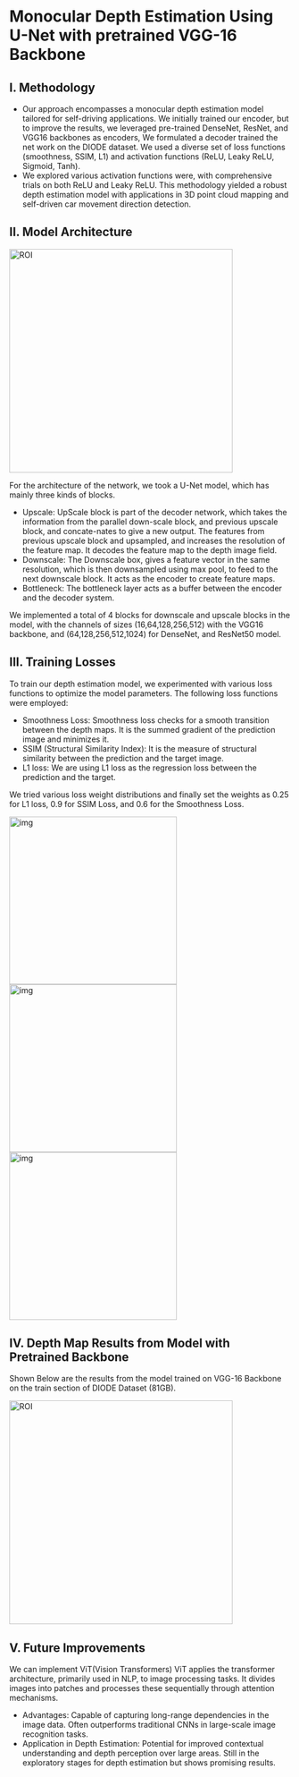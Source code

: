 # Monocular Depth Estimation Using U-Net with pretrained VGG-16 Backbone

## I. Methodology
- Our approach encompasses a monocular depth estimation model tailored for self-driving applications. We initially trained our encoder, but to improve the results, we leveraged pre-trained DenseNet, ResNet, and VGG16 backbones as encoders, We formulated a decoder trained the net work on the DIODE dataset. We used a diverse set of loss functions (smoothness, SSIM, L1) and activation functions (ReLU, Leaky ReLU, Sigmoid, Tanh).
- We explored various activation functions were, with comprehensive trials on both ReLU and Leaky ReLU. This methodology yielded a robust depth estimation model with applications in 3D point cloud mapping and self-driven car movement direction detection.

## II. Model Architecture

 <p float="left">
<img src= "https://github.com/raj-anadkat/UNet-Monocular-Depth-Estimation/assets/109377585/8f4f4e8b-dadb-4c32-8cc9-a605fc3d6c5f"alt="ROI" width="400"/>
 </p>
 
For the architecture of the network, we took a U-Net model, which has mainly three kinds of blocks.

- Upscale: UpScale block is part of the decoder network, which takes the information from the parallel down-scale block, and previous upscale block, and concate-nates to give a new output. The features from previous upscale block and upsampled, and increases the resolution of the feature map. It decodes the feature map to the depth image field.
- Downscale: The Downscale box, gives a feature vector in the same resolution, which is then downsampled using max pool, to feed to the next downscale block. It acts as the encoder to create feature maps.
- Bottleneck: The bottleneck layer acts as a buffer between the encoder and the decoder system.
  
We implemented a total of 4 blocks for downscale and upscale blocks in the model, with the channels of sizes (16,64,128,256,512) with the VGG16 backbone, and (64,128,256,512,1024) for DenseNet, and ResNet50 model.


## III. Training Losses
To train our depth estimation model, we experimented with various loss functions to optimize the model parameters. The following loss functions were employed:

- Smoothness Loss: Smoothness loss checks for a smooth transition between the depth maps. It is the summed gradient of the prediction image and minimizes it.
- SSIM (Structural Similarity Index): It is the measure of structural similarity between the prediction and the target image.
- L1 loss: We are using L1 loss as the regression loss between the prediction and the target.
  
We tried various loss weight distributions and finally set the weights as 0.25 for L1 loss, 0.9 for SSIM Loss, and 0.6 for the Smoothness Loss.

<p float="left">
  <img src="https://github.com/raj-anadkat/UNet-Monocular-Depth-Estimation/assets/109377585/3abdf060-78f7-489d-b08d-1b5e005ab629" alt="img" height="300"/>
  <img src="https://github.com/raj-anadkat/UNet-Monocular-Depth-Estimation/assets/109377585/4956ea6c-0dc0-4f87-bc8f-63712c39edba"alt="img" height="300"/>
  <img src="https://github.com/raj-anadkat/UNet-Monocular-Depth-Estimation/assets/109377585/57a6fa77-68b0-4e68-8707-09e19b4a5f31" alt="img" height="300"/>
</p>


## IV. Depth Map Results from Model with Pretrained Backbone
Shown Below are the results from the model trained on VGG-16 Backbone on the train section of DIODE Dataset (81GB).

 <p float="left">
<img src= "https://github.com/raj-anadkat/UNet-Monocular-Depth-Estimation/assets/109377585/29b77ca9-9bdc-450f-b739-36d875c37f31"alt="ROI" width="400"/>
 </p>


## V. Future Improvements
We can implement ViT(Vision Transformers) ViT applies the transformer architecture, primarily used in NLP, to image processing tasks. It divides images into patches and processes these sequentially through attention mechanisms.
- Advantages: Capable of capturing long-range dependencies in the image data. Often outperforms traditional CNNs in large-scale image recognition tasks.
- Application in Depth Estimation: Potential for improved contextual understanding and depth perception over large areas. Still in the exploratory stages for depth estimation but shows promising results.
